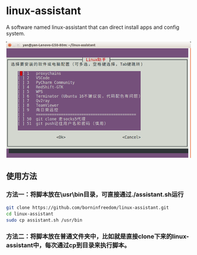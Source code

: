 # linux-assistant
A software named linux-assistant that can direct install apps and config system.

![](https://github.com/borninfreedom/linux-assistant/blob/main/images/linux-assistant.png)
## 使用方法
### 方法一：将脚本放在\usr\bin目录，可直接通过./assistant.sh运行
```bash
git clone https://github.com/borninfreedom/linux-assistant.git
cd linux-assistant
sudo cp assistant.sh /usr/bin
```
### 方法二：将脚本放在普通文件夹中，比如就是直接clone下来的linux-assistant中，每次通过cp到目录来执行脚本。

